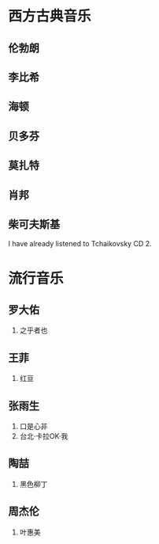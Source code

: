 # 西方古典音乐
## 伦勃朗
## 李比希
## 海顿
## 贝多芬
## 莫扎特
## 肖邦
## 柴可夫斯基
I have already listened to Tchaikovsky CD 2.
# 流行音乐
## 罗大佑
1. 之乎者也
## 王菲
1. 红豆
## 张雨生
1. 口是心非
2. 台北·卡拉OK·我
## 陶喆
1. 黑色柳丁
## 周杰伦
1. 叶惠美